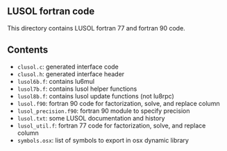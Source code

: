 ## LUSOL fortran code

This directory contains LUSOL fortran 77 and fortran 90 code.

## Contents

* `clusol.c`: generated interface code
* `clusol.h`: generated interface header
* `lusol6b.f`: contains lu6mul
* `lusol7b.f`: contains lusol helper functions
* `lusol8b.f`: contains lusol update functions (not lu8rpc)
* `lusol.f90`: fortran 90 code for factorization, solve, and replace column
* `lusol_precision.f90`: fortran 90 module to specify precision
* `lusol.txt`: some LUSOL documentation and history
* `lusol_util.f`: fortran 77 code for factorization, solve, and replace column
* `symbols.osx`: list of symbols to export in osx dynamic library
